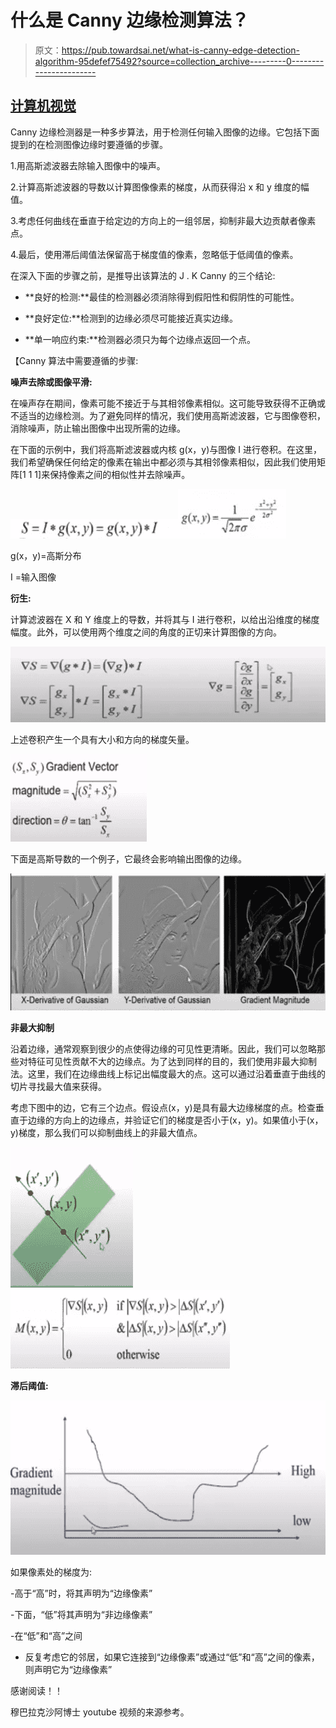 # 什么是 Canny 边缘检测算法？

> 原文：<https://pub.towardsai.net/what-is-canny-edge-detection-algorithm-95defef75492?source=collection_archive---------0----------------------->

## [计算机视觉](https://towardsai.net/p/category/computer-vision)

Canny 边缘检测器是一种多步算法，用于检测任何输入图像的边缘。它包括下面提到的在检测图像边缘时要遵循的步骤。

1.用高斯滤波器去除输入图像中的噪声。

2.计算高斯滤波器的导数以计算图像像素的梯度，从而获得沿 x 和 y 维度的幅值。

3.考虑任何曲线在垂直于给定边的方向上的一组邻居，抑制非最大边贡献者像素点。

4.最后，使用滞后阈值法保留高于梯度值的像素，忽略低于低阈值的像素。

在深入下面的步骤之前，是推导出该算法的 J . K Canny 的三个结论:

- **良好的检测:**最佳的检测器必须消除得到假阳性和假阴性的可能性。

- **良好定位:**检测到的边缘必须尽可能接近真实边缘。

- **单一响应约束:**检测器必须只为每个边缘点返回一个点。

【Canny 算法中需要遵循的步骤:

**噪声去除或图像平滑:**

在噪声存在期间，像素可能不接近于与其相邻像素相似。这可能导致获得不正确或不适当的边缘检测。为了避免同样的情况，我们使用高斯滤波器，它与图像卷积，消除噪声，防止输出图像中出现所需的边缘。

在下面的示例中，我们将高斯滤波器或内核 g(x，y)与图像 I 进行卷积。在这里，我们希望确保任何给定的像素在输出中都必须与其相邻像素相似，因此我们使用矩阵[1 1 1]来保持像素之间的相似性并去除噪声。

![](img/0dda3e21d06ab12cd10e56850b9ea5d3.png)![](img/160b3b207158934af956d9540b770adb.png)

g(x，y)=高斯分布

I =输入图像

**衍生:**

计算滤波器在 X 和 Y 维度上的导数，并将其与 I 进行卷积，以给出沿维度的梯度幅度。此外，可以使用两个维度之间的角度的正切来计算图像的方向。

![](img/eed5b620151bbd8f0af8d8285320ac29.png)

上述卷积产生一个具有大小和方向的梯度矢量。

![](img/70114f119e1483f99df19a9cd9913187.png)

下面是高斯导数的一个例子，它最终会影响输出图像的边缘。

![](img/a0c693f3a3e210710f878900f6b3e460.png)

**非最大抑制**

沿着边缘，通常观察到很少的点使得边缘的可见性更清晰。因此，我们可以忽略那些对特征可见性贡献不大的边缘点。为了达到同样的目的，我们使用非最大抑制法。这里，我们在边缘曲线上标记出幅度最大的点。这可以通过沿着垂直于曲线的切片寻找最大值来获得。

考虑下图中的边，它有三个边点。假设点(x，y)是具有最大边缘梯度的点。检查垂直于边缘的方向上的边缘点，并验证它们的梯度是否小于(x，y)。如果值小于(x，y)梯度，那么我们可以抑制曲线上的非最大值点。

![](img/fdf6bf5f4ceeb4a637e3199e3135e4ed.png)![](img/3f0519601487fa5e7b638c4dd43682eb.png)

**滞后阈值:**

![](img/a422402cd01abcc5ec08edf5bcf49990.png)

如果像素处的梯度为:

-高于“高”时，将其声明为“边缘像素”

-下面，“低”将其声明为“非边缘像素”

-在“低”和“高”之间

*   反复考虑它的邻居，如果它连接到“边缘像素”或通过“低”和“高”之间的像素，则声明它为“边缘像素”

感谢阅读！！

穆巴拉克沙阿博士 youtube 视频的来源参考。